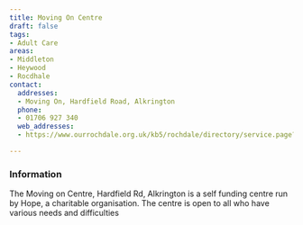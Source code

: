 ```yaml
---
title: Moving On Centre
draft: false
tags:
- Adult Care
areas:
- Middleton
- Heywood
- Rocdhale
contact:
  addresses:
  - Moving On, Hardfield Road, Alkrington
  phone:
  - 01706 927 340
  web_addresses:
  - https://www.ourrochdale.org.uk/kb5/rochdale/directory/service.page?id=BNhrQ2SiIgI

---
```


### Information

The Moving on Centre, Hardfield Rd, Alkrington
is a self funding centre run by Hope, a charitable
organisation.
The centre is open to all who have various needs
and difficulties
